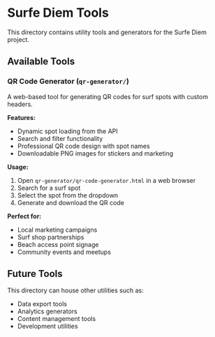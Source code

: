 # Surfe Diem Tools

This directory contains utility tools and generators for the Surfe Diem project.

## Available Tools

### QR Code Generator (`qr-generator/`)

A web-based tool for generating QR codes for surf spots with custom headers.

**Features:**
- Dynamic spot loading from the API
- Search and filter functionality
- Professional QR code design with spot names
- Downloadable PNG images for stickers and marketing

**Usage:**
1. Open `qr-generator/qr-code-generator.html` in a web browser
2. Search for a surf spot
3. Select the spot from the dropdown
4. Generate and download the QR code

**Perfect for:**
- Local marketing campaigns
- Surf shop partnerships
- Beach access point signage
- Community events and meetups

## Future Tools

This directory can house other utilities such as:
- Data export tools
- Analytics generators
- Content management tools
- Development utilities 